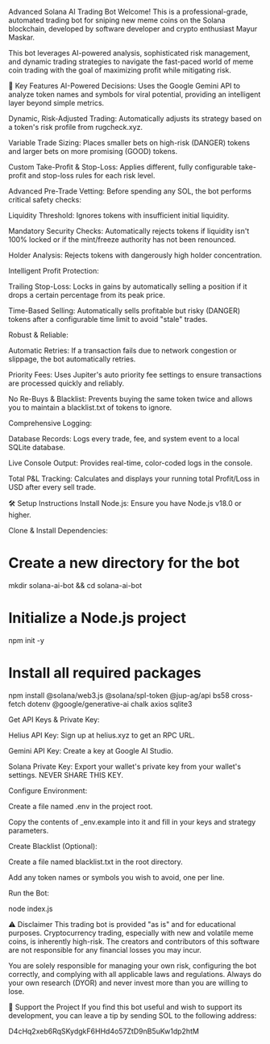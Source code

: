Advanced Solana AI Trading Bot
Welcome! This is a professional-grade, automated trading bot for sniping new meme coins on the Solana blockchain, developed by software developer and crypto enthusiast Mayur Maskar.

This bot leverages AI-powered analysis, sophisticated risk management, and dynamic trading strategies to navigate the fast-paced world of meme coin trading with the goal of maximizing profit while mitigating risk.

🚀 Key Features
AI-Powered Decisions: Uses the Google Gemini API to analyze token names and symbols for viral potential, providing an intelligent layer beyond simple metrics.

Dynamic, Risk-Adjusted Trading: Automatically adjusts its strategy based on a token's risk profile from rugcheck.xyz.

Variable Trade Sizing: Places smaller bets on high-risk (DANGER) tokens and larger bets on more promising (GOOD) tokens.

Custom Take-Profit & Stop-Loss: Applies different, fully configurable take-profit and stop-loss rules for each risk level.

Advanced Pre-Trade Vetting: Before spending any SOL, the bot performs critical safety checks:

Liquidity Threshold: Ignores tokens with insufficient initial liquidity.

Mandatory Security Checks: Automatically rejects tokens if liquidity isn't 100% locked or if the mint/freeze authority has not been renounced.

Holder Analysis: Rejects tokens with dangerously high holder concentration.

Intelligent Profit Protection:

Trailing Stop-Loss: Locks in gains by automatically selling a position if it drops a certain percentage from its peak price.

Time-Based Selling: Automatically sells profitable but risky (DANGER) tokens after a configurable time limit to avoid "stale" trades.

Robust & Reliable:

Automatic Retries: If a transaction fails due to network congestion or slippage, the bot automatically retries.

Priority Fees: Uses Jupiter's auto priority fee settings to ensure transactions are processed quickly and reliably.

No Re-Buys & Blacklist: Prevents buying the same token twice and allows you to maintain a blacklist.txt of tokens to ignore.

Comprehensive Logging:

Database Records: Logs every trade, fee, and system event to a local SQLite database.

Live Console Output: Provides real-time, color-coded logs in the console.

Total P&L Tracking: Calculates and displays your running total Profit/Loss in USD after every sell trade.

🛠️ Setup Instructions
Install Node.js: Ensure you have Node.js v18.0 or higher.

Clone & Install Dependencies:

# Create a new directory for the bot

mkdir solana-ai-bot && cd solana-ai-bot

# Initialize a Node.js project

npm init -y

# Install all required packages

npm install @solana/web3.js @solana/spl-token @jup-ag/api bs58 cross-fetch dotenv @google/generative-ai chalk axios sqlite3

Get API Keys & Private Key:

Helius API Key: Sign up at helius.xyz to get an RPC URL.

Gemini API Key: Create a key at Google AI Studio.

Solana Private Key: Export your wallet's private key from your wallet's settings. NEVER SHARE THIS KEY.

Configure Environment:

Create a file named .env in the project root.

Copy the contents of \_env.example into it and fill in your keys and strategy parameters.

Create Blacklist (Optional):

Create a file named blacklist.txt in the root directory.

Add any token names or symbols you wish to avoid, one per line.

Run the Bot:

node index.js

⚠️ Disclaimer
This trading bot is provided "as is" and for educational purposes. Cryptocurrency trading, especially with new and volatile meme coins, is inherently high-risk. The creators and contributors of this software are not responsible for any financial losses you may incur.

You are solely responsible for managing your own risk, configuring the bot correctly, and complying with all applicable laws and regulations. Always do your own research (DYOR) and never invest more than you are willing to lose.

💖 Support the Project
If you find this bot useful and wish to support its development, you can leave a tip by sending SOL to the following address:

D4cHq2xeb6RqSKydgkF6HHd4o57ZtD9nB5uKw1dp2htM
